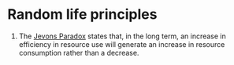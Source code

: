 # Random life principles

1. The [Jevons Paradox](https://www.frontiersin.org/journals/energy-research/articles/10.3389/fenrg.2018.00026/full) states that, in the long term, an increase in efficiency in resource use will generate an increase in resource consumption rather than a decrease. 
